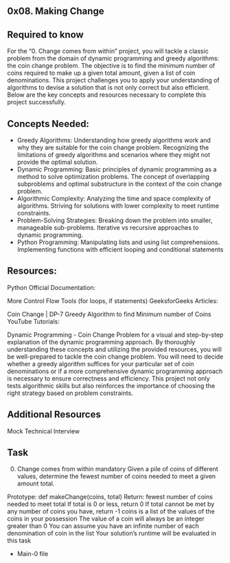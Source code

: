 ## 0x08. Making Change

## Required to know
For the “0. Change comes from within” project, you will tackle a classic problem from the domain of dynamic programming and greedy algorithms: the coin change problem. The objective is to find the minimum number of coins required to make up a given total amount, given a list of coin denominations. This project challenges you to apply your understanding of algorithms to devise a solution that is not only correct but also efficient. Below are the key concepts and resources necessary to complete this project successfully.

## Concepts Needed:
* Greedy Algorithms:
Understanding how greedy algorithms work and why they are suitable for the coin change problem.
Recognizing the limitations of greedy algorithms and scenarios where they might not provide the optimal solution.
* Dynamic Programming:
Basic principles of dynamic programming as a method to solve optimization problems.
The concept of overlapping subproblems and optimal substructure in the context of the coin change problem.
* Algorithmic Complexity:
Analyzing the time and space complexity of algorithms.
Striving for solutions with lower complexity to meet runtime constraints.
* Problem-Solving Strategies:
Breaking down the problem into smaller, manageable sub-problems.
Iterative vs recursive approaches to dynamic programming.
* Python Programming:
Manipulating lists and using list comprehensions.
Implementing functions with efficient looping and conditional statements

## Resources:
Python Official Documentation:

More Control Flow Tools (for loops, if statements)
GeeksforGeeks Articles:

Coin Change | DP-7
Greedy Algorithm to find Minimum number of Coins
YouTube Tutorials:

Dynamic Programming - Coin Change Problem for a visual and step-by-step explanation of the dynamic programming approach.
By thoroughly understanding these concepts and utilizing the provided resources, you will be well-prepared to tackle the coin change problem. You will need to decide whether a greedy algorithm suffices for your particular set of coin denominations or if a more comprehensive dynamic programming approach is necessary to ensure correctness and efficiency. This project not only tests algorithmic skills but also reinforces the importance of choosing the right strategy based on problem constraints.

## Additional Resources
Mock Technical Interview

## Task
0. Change comes from within
mandatory
Given a pile of coins of different values, determine the fewest number of coins needed to meet a given amount total.

Prototype: def makeChange(coins, total)
Return: fewest number of coins needed to meet total
If total is 0 or less, return 0
If total cannot be met by any number of coins you have, return -1
coins is a list of the values of the coins in your possession
The value of a coin will always be an integer greater than 0
You can assume you have an infinite number of each denomination of coin in the list
Your solution’s runtime will be evaluated in this task
* Main-0 file
